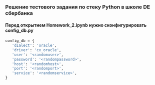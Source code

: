 ### Решение тестового задания по стеку Python в школе DE сбербанка
#### Перед открытием Homework_2.ipynb нужно сконфигурировать config_db.py
```python
config_db = {
   'dialect': 'oracle',
   'driver': 'cx_oracle',
   'user': '<randomuser>',
   'password': '<randompassword>',
   'host': '<randomhost>',
   'port': '<randomport>',
   'service': '<randomservice>',
}
```
